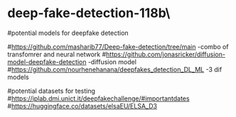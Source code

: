 # deep-fake-detection-118b\

#potential models for deepfake detection

#https://github.com/masharib77/Deep-fake-detection/tree/main  -combo of transfomrer and neural network
#https://github.com/jonasricker/diffusion-model-deepfake-detection -diffusion model
#https://github.com/nourhenehanana/deepfakes_detection_DL_ML -3 dif models

#potential datasets for testing
#https://iplab.dmi.unict.it/deepfakechallenge/#importantdates
#https://huggingface.co/datasets/elsaEU/ELSA_D3
